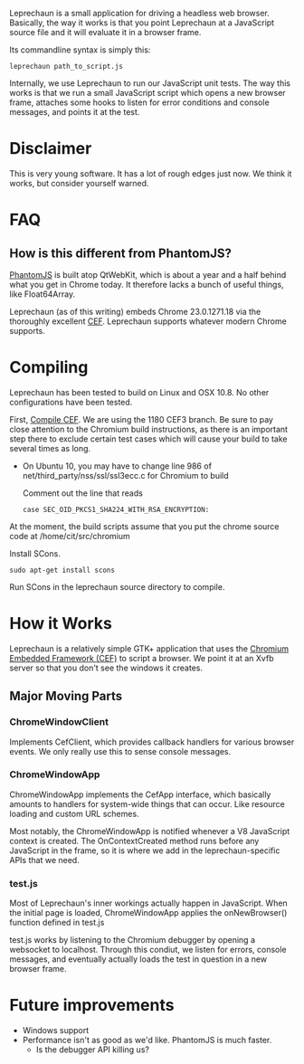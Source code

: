 Leprechaun is a small application for driving a headless web browser.  Basically, the way it works is that you point Leprechaun at a JavaScript source file and it will evaluate it in a browser frame.

Its commandline syntax is simply this:

    leprechaun path_to_script.js

Internally, we use Leprechaun to run our JavaScript unit tests.  The way this works is that we run a small JavaScript script which opens a new browser frame, attaches some hooks to listen for error conditions and console messages, and points it at the test.

# Disclaimer
This is very young software.  It has a lot of rough edges just now.  We think it works, but consider yourself warned.

# FAQ
## How is this different from PhantomJS?
[PhantomJS](http://phantomjs.org/) is built atop QtWebKit, which is about a year and a half behind what you get in Chrome today.  It therefore lacks a bunch of useful things, like Float64Array.

Leprechaun (as of this writing) embeds Chrome 23.0.1271.18 via the thoroughly excellent [CEF](http://code.google.com/p/chromiumembedded/).  Leprechaun supports whatever modern Chrome supports.

# Compiling
Leprechaun has been tested to build on Linux and OSX 10.8.  No other configurations have been tested.

First, [Compile CEF](http://code.google.com/p/chromiumembedded/wiki/BranchesAndBuilding).  We are using the 1180 CEF3 branch.  Be sure to pay close attention to the Chromium build instructions, as there is an important step there to exclude certain test cases which will cause your build to take several times as long.

* On Ubuntu 10, you may have to change line 986 of net/third_party/nss/ssl/ssl3ecc.c for Chromium to build

  Comment out the line that reads
  
      case SEC_OID_PKCS1_SHA224_WITH_RSA_ENCRYPTION:

At the moment, the build scripts assume that you put the chrome source code at /home/cit/src/chromium

Install SCons.

    sudo apt-get install scons
    
Run SCons in the leprechaun source directory to compile.

# How it Works

Leprechaun is a relatively simple GTK+ application that uses the [Chromium Embedded Framework (CEF)](http://code.google.com/p/chromiumembedded/) to script a browser.  We point it at an Xvfb server so that you don't see the windows it creates.

## Major Moving Parts
### ChromeWindowClient
Implements CefClient, which provides callback handlers for various browser events.  We only really use this to sense console messages.

### ChromeWindowApp
ChromeWindowApp implements the CefApp interface, which basically amounts to handlers for system-wide things that can occur.  Like 
resource loading and custom URL schemes.

Most notably, the ChromeWindowApp is notified whenever a V8 JavaScript context is created.  The OnContextCreated method runs before any JavaScript in the frame, so it is where we add in the leprechaun-specific APIs that we need.

### test.js
Most of Leprechaun's inner workings actually happen in JavaScript.  When the initial page is loaded, ChromeWindowApp applies the onNewBrowser() function defined in test.js

test.js works by listening to the Chromium debugger by opening a websocket to localhost.  Through this condiut, we listen for errors, console messages, and eventually actually loads the test in question in a new browser frame.

# Future improvements
* Windows support
* Performance isn't as good as we'd like.  PhantomJS is much faster.
  * Is the debugger API killing us?
